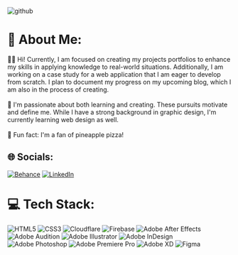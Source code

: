 ![github](https://github.com/lauraamujica/laumujica.com.ar/blob/17100f7349655cdf84ed37a51f068990a7a10603/img/portada-readme_Artboard%201.png)



# 💫 About Me:
🙋‍♀️ Hi! Currently, I am focused on creating my projects portfolios to enhance my skills in applying knowledge to real-world situations. Additionally, I am working on a case study for a web application that I am eager to develop from scratch. I plan to document my progress on my upcoming blog, which I am also in the process of creating.<br><br>🤩 I'm passionate about both learning and creating. These pursuits motivate and define me. While I have a strong background in graphic design, I'm currently learning web design as well.<br><br>🍕 Fun fact: I'm a fan of pineapple pizza!


## 🌐 Socials:
[![Behance](https://img.shields.io/badge/Behance-1769ff?logo=behance&logoColor=white)](https://behance.net/laumujica) [![LinkedIn](https://img.shields.io/badge/LinkedIn-%230077B5.svg?logo=linkedin&logoColor=white)](https://linkedin.com/in/laumujica) 

# 💻 Tech Stack:
![HTML5](https://img.shields.io/badge/html5-%23E34F26.svg?style=flat&logo=html5&logoColor=white) ![CSS3](https://img.shields.io/badge/css3-%231572B6.svg?style=flat&logo=css3&logoColor=white) ![Cloudflare](https://img.shields.io/badge/Cloudflare-F38020?style=flat&logo=Cloudflare&logoColor=white) ![Firebase](https://img.shields.io/badge/firebase-%23039BE5.svg?style=flat&logo=firebase) ![Adobe After Effects](https://img.shields.io/badge/Adobe%20After%20Effects-9999FF.svg?style=flat&logo=Adobe%20After%20Effects&logoColor=white) ![Adobe Audition](https://img.shields.io/badge/Adobe%20Audition-9999FF.svg?style=flat&logo=Adobe%20Audition&logoColor=white) ![Adobe Illustrator](https://img.shields.io/badge/adobeillustrator-%23FF9A00.svg?style=flat&logo=adobeillustrator&logoColor=white) ![Adobe InDesign](https://img.shields.io/badge/Adobe%20InDesign-49021F?style=flat&logo=adobeindesign&logoColor=white) ![Adobe Photoshop](https://img.shields.io/badge/adobephotoshop-%2331A8FF.svg?style=flat&logo=adobephotoshop&logoColor=white) ![Adobe Premiere Pro](https://img.shields.io/badge/Adobe%20Premiere%20Pro-9999FF.svg?style=flat&logo=Adobe%20Premiere%20Pro&logoColor=white) ![Adobe XD](https://img.shields.io/badge/Adobe%20XD-470137?style=flat&logo=Adobe%20XD&logoColor=#FF61F6) 	![Figma](https://img.shields.io/badge/figma-%23F24E1E.svg?style=flat&logo=figma&logoColor=white)
